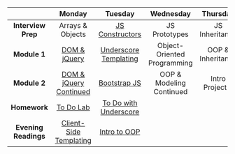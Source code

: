|  | Monday | Tuesday | Wednesday | Thursday | Friday |
| :----------: | :----------: | :----------: | :----------: | :----------: | :----------: |
| **Interview Prep** | Arrays & Objects | [JS Constructors](../w2_d2_0_constructors) | JS Prototypes | JS Inheritance | NO CLASS |
| **Module 1** | [DOM & jQuery](../w2_d1_1_DOM_and_jQuery) | [Underscore Templating](../w2_d2_1_underscore_templating) | Object-Oriented Programming | OOP & Inheritance | NO CLASS |
| **Module 2** | [DOM & jQuery Continued](../w2_d1_2_jquery_forms_app) | [Bootstrap JS](../w2_d2_2_bootstrap_js) | OOP & Modeling Continued | Intro Project 0 | NO CLASS |
| **Homework** | [To Do Lab](../w2_d1_3_todo_lab) | [To Do with Underscore](../w2_d2_1_underscore_templating#challenges--tonights-homework) |  |  |  |
| **Evening Readings** | [Client-Side Templating](http://www.smashingmagazine.com/2012/12/05/client-side-templating) | [Intro to OOP](../w2_d2_1_underscore_templating/oop_prereading.md) |  |  |  |
